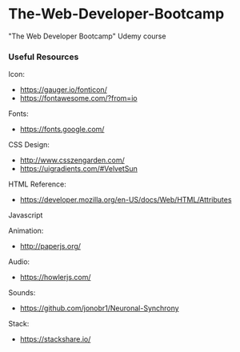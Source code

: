 # The-Web-Developer-Bootcamp
"The Web Developer Bootcamp" Udemy course

### Useful Resources
Icon: 
* https://gauger.io/fonticon/   
* https://fontawesome.com/?from=io

Fonts: 
* https://fonts.google.com/

CSS Design: 
* http://www.csszengarden.com/  
* https://uigradients.com/#VelvetSun

HTML Reference: 
* https://developer.mozilla.org/en-US/docs/Web/HTML/Attributes

Javascript 

Animation:
* http://paperjs.org/

Audio:
* https://howlerjs.com/

Sounds:
* https://github.com/jonobr1/Neuronal-Synchrony

Stack:
* https://stackshare.io/
